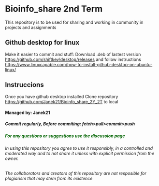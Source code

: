 # Bioinfo_share 2nd Term

This repository is to be used for sharing and working in community in projects and assignments

## Github desktop for linux

Make it easier to commit and stuff:
Download .deb of lastest version
https://github.com/shiftkey/desktop/releases
and follow instructions
https://www.linuxcapable.com/how-to-install-github-desktop-on-ubuntu-linux/

## Instruccions
Once you have github desktop installed
  Clone repository https://github.com/Janek21/Bioinfo_share_2Y_2T to local
#### Managed by: Janek21

##### Commit regularly, Before commiting: fetch>pull>commit>push


##### <span style="color:darkgreen">For any questions or suggestions use the discussion page</span>


###### In using this repository you agree to use it responsibly, in a controlled and moderated way and to not share it unless with explicit permission from the owner.
###### The collaborators and creators of this repository are not resposible for plagiarism that may stem from its existence
